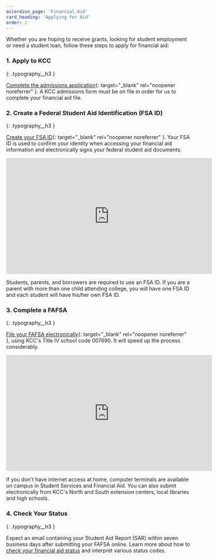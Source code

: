 ```yaml
---
accordion_page: 'Financial Aid'
card_heading: 'Applying for Aid'
order: 1
---
```


Whether you are hoping to receive grants, looking for student employment or need a student loan, follow these steps to apply for financial aid:

### 1. Apply to KCC
{: .typography__h3 }

[Complete the admissions application](https://kccedu.force.com/portal/TX_SiteLogin?startURL=/portal/TargetX_Base__Portal){: target="_blank" rel="noopener noreferrer" }. A KCC admissions form must be on file in order for us to complete your financial aid file.

### 2. Create a Federal Student Aid Identification (FSA ID)
{: .typography__h3 }

[Create your FSA ID](http://studentaid.gov/fsaid){: target="_blank" rel="noopener noreferrer" }. Your FSA ID is used to confirm your identity when accessing your financial aid information and electronically signs your federal student aid documents.

<div class="iframe__yt--wrapper mb-3">
  <iframe width="560" height="315" src="https://www.youtube.com/embed/K7ihhGk8mCY?rel=0" frameborder="0" allow="accelerometer; autoplay; encrypted-media; gyroscope; picture-in-picture" allowfullscreen class="iframe__yt"></iframe>
</div>

Students, parents, and borrowers are required to use an FSA ID. If you are a parent with more than one child attending college, you will have one FSA ID and each student will have his/her own FSA ID.

### 3. Complete a FAFSA
{: .typography__h3 }

[File your FAFSA electronically](http://www.fafsa.gov/){: target="_blank" rel="noopener noreferrer" }, using KCC's Title IV school code 007690. It will speed up the process considerably.

<div class="iframe__yt--wrapper mb-3">
  <iframe width="560" height="315" src="https://www.youtube.com/embed/gUis5lityCQ?rel=0" frameborder="0" allow="accelerometer; autoplay; encrypted-media; gyroscope; picture-in-picture" allowfullscreen class="iframe__yt"></iframe>
</div>

If you don't have internet access at home, computer terminals are available on campus in Student Services and Financial Aid. You can also submit electronically from KCC's North and South extension centers, local libraries and high schools.

### 4. Check Your Status
{: .typography__h3 }

Expect an email containing your Student Aid Report (SAR) within seven business days after submitting your FAFSA online. Learn more about how to [check your financial aid status](#check-financial-aid-status) and interpret various status codes.​
